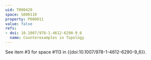 ```yaml
---
uid: T000420
space: S000110
property: P000011
value: false
refs:
- doi: 10.1007/978-1-4612-6290-9_6
  name: Counterexamples in Topology
---
```


See item #3 for space #113 in {{doi:10.1007/978-1-4612-6290-9_6}}.
